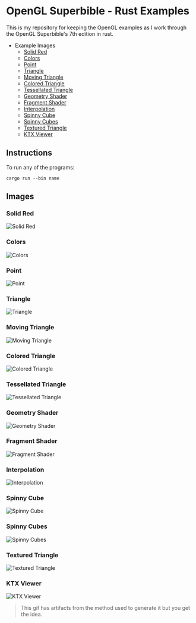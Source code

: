 # OpenGL Superbible - Rust Examples

This is my repository for keeping the OpenGL examples as I work through 
the OpenGL Superbible's 7th edition in rust.

- Example Images
    - [Solid Red](#solid-red)
    - [Colors](#colors)
    - [Point](#point)
    - [Triangle](#triangle)
    - [Moving Triangle](#moving-triangle)
    - [Colored Triangle](#colored-triangle)
    - [Tessellated Triangle](#tessellated-triangle)
    - [Geometry Shader](#geometry-shader)
    - [Fragment Shader](#fragment-shader)
    - [Interpolation](#interpolation)
    - [Spinny Cube](#spinny-cube)
    - [Spinny Cubes](#spinny-cubes)
    - [Textured Triangle](#textured-triangle)
    - [KTX Viewer](#ktx-viewer)

## Instructions

To run any of the programs:

    cargo run --bin name

## Images

### Solid Red

![Solid Red](images/00_solidred.png)

### Colors

![Colors](images/01_colors.gif)

### Point

![Point](images/02_point.png)

### Triangle 

![Triangle](images/03_triangle.png)

### Moving Triangle 

![Moving Triangle](images/04_movingtriangle.gif)

### Colored Triangle 

![Colored Triangle](images/05_coloredtriangle.gif)

### Tessellated Triangle 

![Tessellated Triangle](images/06_tessellatedtriangle.png)

### Geometry Shader

![Geometry Shader](images/07_geometryshader.png)

### Fragment Shader

![Fragment Shader](images/08_fragmentshader.png)

### Interpolation

![Interpolation](images/09_interpolation.png)

### Spinny Cube

![Spinny Cube](images/10_spinnycube.gif)

### Spinny Cubes

![Spinny Cubes](images/11_spinnycubes.gif)

### Textured Triangle

![Textured Triangle](images/12_texturedtriangle.png)


### KTX Viewer

![KTX Viewer](images/13_ktxviewer.gif)

> This gif has artifacts from the method used to generate it but you get the idea.
